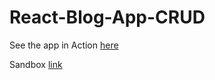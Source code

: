 # React-Blog-App-CRUD

See the app in Action <a href = "https://0zldu.csb.app/">here</a>

Sandbox <a href = "https://codesandbox.io/s/blog-app-in-react-with-bootstrap-and-fontawesome-crud-0zldu">link</a> 
